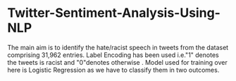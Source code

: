 # Twitter-Sentiment-Analysis-Using-NLP
The main aim is to identify the hate/racist speech in tweets from the dataset comprising 31,962 entries. Label Encoding has been used i.e."1" denotes the tweets is racist and "0"denotes otherwise  . 
Model used for training over here is Logistic Regression as we have to classify them in two outcomes.
